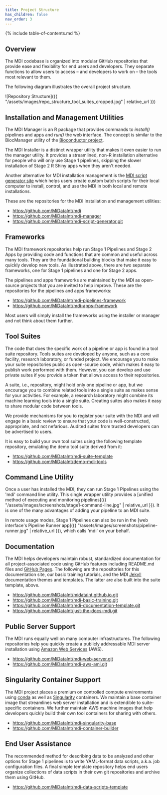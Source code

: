 ```yaml
---
title: Project Structure
has_children: false
nav_order: 3
---
```


{% include table-of-contents.md %}

## Overview

The MDI codebase is organized into modular GitHub repositories
that provide ease and flexibility for end users and developers.
They separate functions to allow users to access 
&ndash; and developers to work on &ndash; 
the tools most relevant to them.

The following diagram illustrates the overall project structure.

![Repository Structure]({{ "/assets/images/repo_structure_tool_suites_cropped.jpg" | relative_url }})

## Installation and Management Utilities

The MDI Manager is an R package that provides commands to 
_install()_ pipelines and apps and _run()_ the web interface. 
The concept is similar to the BiocManager utility of the 
[Bioconductor project](https://www.bioconductor.org/). 

The MDI Installer is a distinct wrapper utility that makes it
even easier to run the manager utility. It provides
a streamlined, non-R installation alternative for people who will only 
use Stage 1 pipelines, skipping the slower installation of Stage 2 
R Shiny apps when they aren't needed. 

Another alternative for MDI installation management is the 
[MDI script generator site](https://wilsonte-umich.shinyapps.io/mdi-script-generator)
which helps users create custom batch scripts for their local computer 
to install, control, and use the MDI in both local and remote installations.

These are the repositories for the MDI installation and management utilities:  

- <https://github.com/MiDataInt/mdi>
- <https://github.com/MiDataInt/mdi-manager>
- <https://github.com/MiDataInt/mdi-script-generator.git>

## Frameworks

The MDI framework repositories help run Stage 1 Pipelines and Stage 2 Apps by 
providing code and functions that are common and useful across many tools. 
They are the foundational building blocks that make it easy to quickly 
develop new tools. As illustrated above, there are two separate frameworks, 
one for Stage 1 pipelines and one for Stage 2 apps. 

The pipelines and apps frameworks are maintained by the MDI as open-source
projects that you are invited to help improve. These are the
repositories for the pipelines and apps frameworks:

- <https://github.com/MiDataInt/mdi-pipelines-framework>
- <https://github.com/MiDataInt/mdi-apps-framework>

Most users will simply install the frameworks using the installer or manager and not 
think about them further.

## Tool Suites

The code that does the specific work of a pipeline or app is found in a 
tool suite repository. Tools suites are developed by anyone, such as a core 
facility, research laboratory, or funded project. We encourage you to make your 
suite repositories public as open-source code, which makes it easy to publish
work performed with them. However, you can develop and use private 
suites if you provide a token that allows access to their repositories. 

A suite, i.e., repository, might hold only one pipeline or app,
but we encourage you to combine related tools into a single suite
as makes sense for your activities. For example, a research laboratory
might combine its machine learning tools into a single suite.
Creating suites also makes it easy to share modular code between tools. 

We provide mechanisms for you 
to register your suite with the MDI and will engage in a basic
review to ensure that your code is well-constructed, appropriate, and
not nefarious. Audited suites from trusted developers can be advertised to users.

It is easy to build your own tool
suites using the following template repository, emulating the demo tool
suite derived from it:

- <https://github.com/MiDataInt/mdi-suite-template>
- <https://github.com/MiDataInt/demo-mdi-tools>

## Command Line Utility

Once a user has installed the MDI,
they can run Stage 1 Pipelines using the 'mdi' command line utility.
This single wrapper utility provides a 
[unified method of executing and monitoring pipelines]({{ "/assets/images/screenshots/stage1-command-line.jpg" | relative_url }}). 
It is one of the many advantages of adding your pipeline to an MDI suite.

In remote usage modes, Stage 1 Pipelines can also be run in the 
[web interface's Pipeline Runner app]({{ "/assets/images/screenshots/pipeline-runner.jpg" | relative_url }}), which calls 'mdi' on your behalf. 

## Documentation

The MDI helps developers maintain robust, standardized documentation for all 
project-associated code using GitHub features including README.md files and 
[GitHub Pages](https://pages.github.com/).
The following are the repositories for this documentation site,
our basic training tutorials, and the MDI 
[Jekyll](https://jekyllrb.com/)
documentation themes and templates. 
The latter are also built into the suite template, above.

- <https://github.com/MiDataInt/midataint.github.io.git>
- <https://github.com/MiDataInt/mdi-basic-training.git>
- <https://github.com/MiDataInt/mdi-documentation-template.git>
- <https://github.com/MiDataInt/just-the-docs-mdi.git>

## Public Server Support

The MDI runs equally well on many computer infrastructures.
The following repositories help you quickly create a publicly addressable 
MDI server installation using 
[Amazon Web Services](https://aws.amazon.com/) (AWS). 

- <https://github.com/MiDataInt/mdi-web-server.git>
- <https://github.com/MiDataInt/mdi-aws-ami.git>

## Singularity Container Support

The MDI project places a premium on controlled compute environments 
using 
[conda](https://docs.conda.io/projects/conda/en/latest/index.html) 
as well as 
[Singularity](https://sylabs.io/)
containers. We maintain
a base container image that streamlines web server installation 
and is extendible to suite-specific containers. We further maintain
AWS machine images that help developers quickly build their own
tool containers for sharing with others.

- <https://github.com/MiDataInt/mdi-singularity-base>
- <https://github.com/MiDataInt/mdi-container-builder>

## End User Assistance

The recommended method for describing data to be analyzed
and other options for Stage 1 pipelines is to write YAML-format data
scripts, a.k.a. job configuration files. A final simple 
template repository helps end users organize collections
of data scripts in their own git repositories and archive 
them using GitHub. 

- <https://github.com/MiDataInt/mdi-data-scripts-template>
